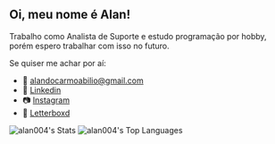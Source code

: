 ## Oi, meu nome é Alan!

Trabalho como Analista de Suporte e estudo programação por hobby, porém espero trabalhar com isso no futuro.

Se quiser me achar por aí:
- 📧 alandocarmoabilio@gmail.com
- 💼 [Linkedin](https://www.linkedin.com/in/alan-abilio-b4573a12b)
- 📷 [Instagram](https://www.instagram.com/alanzin4/)
- 🎥 [Letterboxd](https://letterboxd.com/alan04eu/)

![alan004's Stats](https://github-readme-stats.vercel.app/api?username=alan004&theme=dracula&show_icons=true&hide_border=false&count_private=true)
![alan004's Top Languages](https://github-readme-stats.vercel.app/api/top-langs/?username=alan004&theme=dracula&show_icons=true&hide_border=false&layout=compact)
